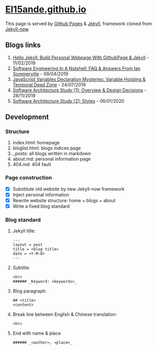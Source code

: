 # [El15ande.github.io](https://el15ande.github.io/)

This page is served by [Github Pages](https://pages.github.com/) & [Jekyll](https://jekyllrb.com/), framework cloned from [Jekyll-now](https://github.com/barryclark/jekyll-now).

## Blogs links

1. [Hello Jekyll: Build Personal Webpage With GithubPage & Jekyll](https://el15ande.github.io/Hello-Jekyll/) - 11/02/2019
2. [Software Engineering In A Nutshell: FAQ & Answers From Ian Sommerville](https://el15ande.github.io/Software-Engineering-FAQ/) - 09/04/2019
3. [JavaScript Variables Declaration Mysteries: Variable Hoisting & Temporal Dead Zone](https://el15ande.github.io/JS-Variable-Mysteries/) - 24/07/2019
4. [Software Architecture Study \[1\]: Overview & Design Decisions](https://el15ande.github.io/SA-Study-1/) - 28/11/2019
5. [Software Architecture Study \[2\]: Styles](https://el15ande.github.io/SA-Study-2/) - 06/01/2020

## Development

### Structure

1. index.html: homepage
2. bloglist.html: blogs indices page
3. _posts: all blogs written in markdown
4. about.md: personal information page
5. 404.md: 404 fault

### Page construction

- [x] Substitute old website by new Jekyll-now framework
- [x] Inject personal information
- [x] Rewrite website structure: home + blogs + about
- [x] Write a fixed blog standard

### Blog standard

1. Jekyll title:
    ```
    ---
    layout = post
    title = <blog title>
    date = <Y-M-D>
    ---
    ```
2. Subtitle:
    ```
    <hr>
    ###### _Keyword: <keywords>_
    ```
3. Blog paragraph:
    ```
    ## <title>
    <content>
    ```
4. Break line between English & Chinese translation:
    ```
    <hr>
    ```
5. End with name & place
    ```
    ###### _<author>, <place>_
